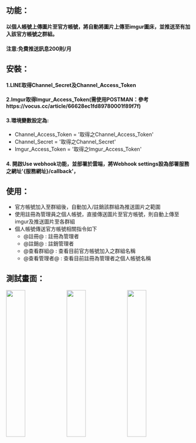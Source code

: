  ## 功能：
 #### 以個人帳號上傳圖片至官方帳號，將自動將圖片上傳至imgur圖床，並推送至有加入該官方帳號之群組。
 #### 注意:免費推送訊息200則/月

 ## 安裝：
 #### 1.LINE取得Channel_Secret及Channel_Access_Token
 #### 2.Imgur取得Imgur_Access_Token(需使用POSTMAN：參考https://vocus.cc/article/66628ec1fd89780001f89f7f)
 #### 3.環境變數設定為:
  - Channel_Access_Token = '取得之Channel_Access_Token'
  - Channel_Secret = '取得之Channel_Secret'
  - Imgur_Access_Token = '取得之Imgur_Access_Token'
 #### 4. 開啟Use webhook功能，並部署於雲端，將Webhook settings設為部署服務之網址'{服務網址}/callback'，
 
 ## 使用：
 - 官方帳號加入至群組後，自動加入/註銷該群組為推送圖片之範圍
 - 使用註冊為管理員之個人帳號，直接傳送圖片至官方帳號，則自動上傳至imgur及推送圖片至各群組
 - 個人帳號傳送官方帳號相關指令如下
   - @註冊@ : 註冊為管理者
   - @註銷@ : 註銷管理者
   - @查看群組@ : 查看目前官方帳號加入之群組名稱
   - @查看管理者@ : 查看目前註冊為管理者之個人帳號名稱
 
  ## 測試畫面：
<img src="https://github.com/user-attachments/assets/36107b3b-09f3-42f7-b772-84896c530deb" height="32%" width="32%" />
<img src="https://github.com/user-attachments/assets/c8825c48-e18d-477d-8e05-7a22cb3074cd" height="32%" width="32%" />
<img src="https://github.com/user-attachments/assets/04c22295-0a3c-473b-8d4e-06569916005d" height="32%" width="32%" />
